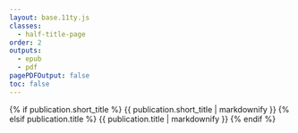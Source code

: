 ```yaml
---
layout: base.11ty.js
classes:
  - half-title-page
order: 2
outputs:
  - epub
  - pdf
pagePDFOutput: false
toc: false
---
```


<section class="half-title">

{% if publication.short_title %}
  {{ publication.short_title | markdownify }}
{% elsif publication.title %}
  {{ publication.title | markdownify }}
{% endif %}

</section>
